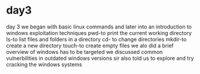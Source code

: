 # day3
day 3 we began with basic linux commands and later into an introduction to windows exploitation techniques 
pwd-to print the current working directory
Is-to list files and folders in a directory
cd- to change directories
mkdir-to create a new directory
touch-to create empty files
we alo did a brief overview of windows has to be targeted
we discussed common vulnerbilities in outdated windows versions
sir also told us to explore and try cracking the windows systems 
